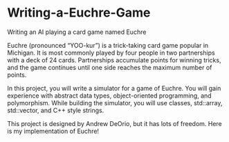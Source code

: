 # Writing-a-Euchre-Game

Writing an AI playing a card game named Euchre

Euchre (pronounced “YOO-kur”) is a trick-taking card game popular in Michigan. It is most commonly played by four people in two partnerships with a deck of 24 cards. Partnerships accumulate points for winning tricks, and the game continues until one side reaches the maximum number of points.

In this project, you will write a simulator for a game of Euchre. You will gain experience with abstract data types, object-oriented programming, and polymorphism. While building the simulator, you will use classes, std::array, std::vector, and C++ style strings.

This project is designed by Andrew DeOrio, but it has lots of freedom. Here is my implementation of Euchre!


